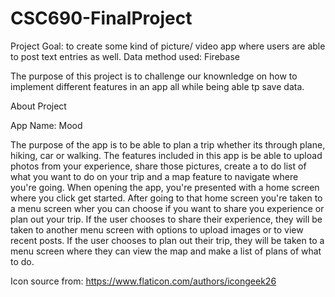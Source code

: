 # CSC690-FinalProject

Project Goal: to create some kind of picture/ video app where users are able to post text entries as well. Data method used: Firebase

The purpose of this project is to challenge our knownledge on how to implement different features in an app all while being able tp save data.

About Project

App Name: Mood 

The purpose of the app is to be able to plan a trip whether its through plane, hiking, car or walking. The features included in this app is be able to upload photos from your experience, share those pictures, create a to do list of what you want to do on your trip and a map feature to navigate where you're going. When opening the app, you're presented with a home screen where you click get started. After going to that home screen you're taken to a menu screen wher you can choose if you want to share you experience or plan out your trip. If the user chooses to share their experience, they will be taken to another menu screen with options to upload images or to view recent posts. If the user chooses to plan out their trip, they will be taken to a menu screen where they can view the map and make a list of plans of what to do. 

Icon source from: https://www.flaticon.com/authors/icongeek26
